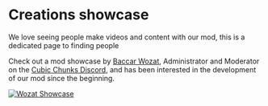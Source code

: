 # Creations showcase

We love seeing people make videos and content with our mod, this is a dedicated page to finding people 

Check out a mod showcase by [Baccar Wozat](https://www.youtube.com/channel/UClbmNgZmGahCDKcs8_aMN0A), Administrator and Moderator on the [Cubic Chunks Discord](https://discord.gg/kMfWg9m), and has been interested in the development of our mod since the beginning.

[![Wozat Showcase](https://img.youtube.com/vi/XJG1XXOdJcc/0.jpg)](https://www.youtube.com/watch?v=XJG1XXOdJcc)



